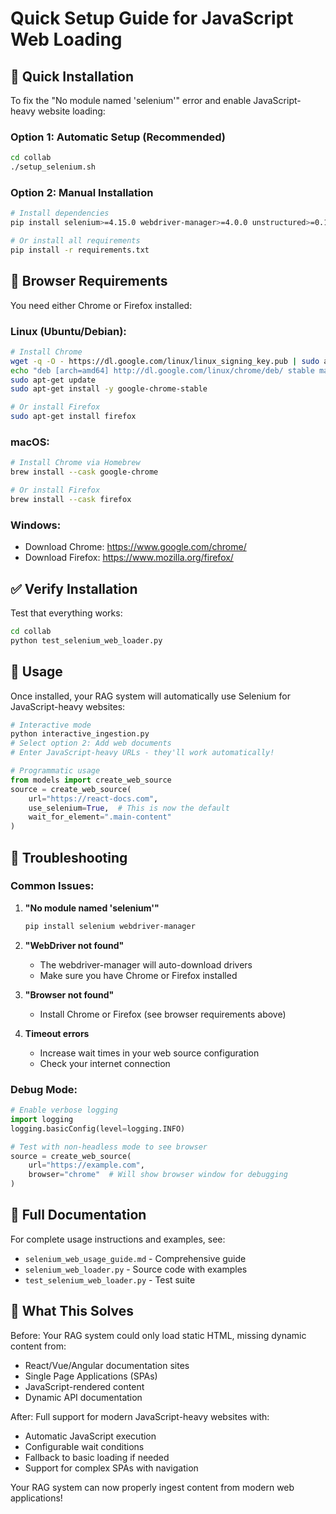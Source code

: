 # Quick Setup Guide for JavaScript Web Loading

## 🚀 Quick Installation

To fix the "No module named 'selenium'" error and enable JavaScript-heavy website loading:

### Option 1: Automatic Setup (Recommended)
```bash
cd collab
./setup_selenium.sh
```

### Option 2: Manual Installation
```bash
# Install dependencies
pip install selenium>=4.15.0 webdriver-manager>=4.0.0 unstructured>=0.10.0

# Or install all requirements
pip install -r requirements.txt
```

## 🔧 Browser Requirements

You need either Chrome or Firefox installed:

### Linux (Ubuntu/Debian):
```bash
# Install Chrome
wget -q -O - https://dl.google.com/linux/linux_signing_key.pub | sudo apt-key add -
echo "deb [arch=amd64] http://dl.google.com/linux/chrome/deb/ stable main" | sudo tee /etc/apt/sources.list.d/google-chrome.list
sudo apt-get update
sudo apt-get install -y google-chrome-stable

# Or install Firefox
sudo apt-get install firefox
```

### macOS:
```bash
# Install Chrome via Homebrew
brew install --cask google-chrome

# Or install Firefox
brew install --cask firefox
```

### Windows:
- Download Chrome: https://www.google.com/chrome/
- Download Firefox: https://www.mozilla.org/firefox/

## ✅ Verify Installation

Test that everything works:
```bash
cd collab
python test_selenium_web_loader.py
```

## 🎯 Usage

Once installed, your RAG system will automatically use Selenium for JavaScript-heavy websites:

```python
# Interactive mode
python interactive_ingestion.py
# Select option 2: Add web documents
# Enter JavaScript-heavy URLs - they'll work automatically!

# Programmatic usage
from models import create_web_source
source = create_web_source(
    url="https://react-docs.com",
    use_selenium=True,  # This is now the default
    wait_for_element=".main-content"
)
```

## 🐛 Troubleshooting

### Common Issues:

1. **"No module named 'selenium'"**
   ```bash
   pip install selenium webdriver-manager
   ```

2. **"WebDriver not found"**
   - The webdriver-manager will auto-download drivers
   - Make sure you have Chrome or Firefox installed

3. **"Browser not found"**
   - Install Chrome or Firefox (see browser requirements above)

4. **Timeout errors**
   - Increase wait times in your web source configuration
   - Check your internet connection

### Debug Mode:
```python
# Enable verbose logging
import logging
logging.basicConfig(level=logging.INFO)

# Test with non-headless mode to see browser
source = create_web_source(
    url="https://example.com",
    browser="chrome"  # Will show browser window for debugging
)
```

## 📖 Full Documentation

For complete usage instructions and examples, see:
- `selenium_web_usage_guide.md` - Comprehensive guide
- `selenium_web_loader.py` - Source code with examples
- `test_selenium_web_loader.py` - Test suite

## 🎉 What This Solves

Before: Your RAG system could only load static HTML, missing dynamic content from:
- React/Vue/Angular documentation sites
- Single Page Applications (SPAs)
- JavaScript-rendered content
- Dynamic API documentation

After: Full support for modern JavaScript-heavy websites with:
- Automatic JavaScript execution
- Configurable wait conditions
- Fallback to basic loading if needed
- Support for complex SPAs with navigation

Your RAG system can now properly ingest content from modern web applications!
